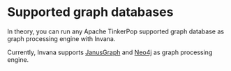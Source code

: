 # Supported graph databases

In theory, you can run any Apache TinkerPop supported graph database as graph processing engine with Invana.



Currently, Invana supports [JanusGraph](https://janusgraph.org/) and [Neo4j](https://neo4j.com/) as graph processing engine. 



